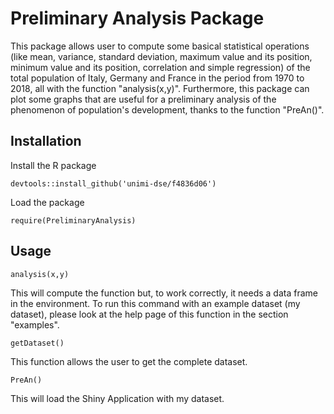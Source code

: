 # Preliminary Analysis Package

This package allows user to compute some basical statistical operations (like mean, variance, standard deviation, maximum value and its position, minimum value and its position, correlation and simple regression) of the total population of Italy, Germany and France in the period from 1970 to 2018, all with the function "analysis(x,y)". Furthermore, this package can plot some graphs that are useful for a preliminary analysis of the phenomenon of population's development, thanks to the function "PreAn()".
## Installation 

Install the R package 

```
devtools::install_github('unimi-dse/f4836d06')
```
Load the package

```
require(PreliminaryAnalysis)
```
## Usage
```
analysis(x,y)
```
This will compute the function but, to work correctly, it needs a data frame in the environment. To run this command with an example dataset (my dataset), please look at the help page of this function in the section "examples".
```
getDataset()
```
This function allows the user to get the complete dataset.

```
PreAn()
```
This will load the Shiny Application with my dataset.
